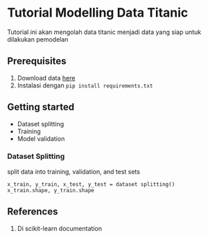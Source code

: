 # Tutorial Modelling Data Titanic

Tutorial ini akan mengolah data titanic menjadi data yang siap untuk dilakukan pemodelan

## Prerequisites

1. Download data [here](https://www.kaggle.com/datasets/fossouodonald/titaniccsv)
2. Instalasi dengan `pip install requirements.txt`

## Getting started

- Dataset splitting
- Training
- Model validation

### Dataset Splitting

split data into training, validation, and test sets
```code
x_train, y_train, x_test, y_test = dataset splitting()
x_train.shape, y_train.shape
```

## References
1. Di scikit-learn documentation